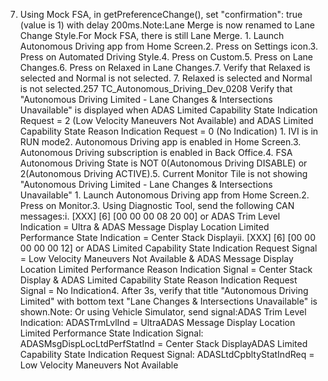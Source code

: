 7. Using Mock FSA, in getPreferenceChange(), set "confirmation": true (value is 1) with delay 200ms.Note:Lane Merge is now renamed to Lane Change Style.For Mock FSA, there is still Lane Merge. 1. Launch Autonomous Driving app from Home Screen.2. Press on Settings icon.3. Press on Automated Driving Style.4. Press on Custom.5. Press on Lane Changes.6. Press on Relaxed in Lane Changes.7. Verify that Relaxed is selected and Normal is not selected. 7. Relaxed is selected and Normal is not selected.257 TC_Autonomous_Driving_Dev_0208 Verify that "Autonomous Driving Limited - Lane Changes & Intersections Unavailable" is displayed when ADAS Limited Capability State Indication Request = 2 (Low Velocity Maneuvers Not Available) and ADAS Limited Capability State Reason Indication Request = 0 (No Indication) 1. IVI is in RUN mode2. Autonomous Driving app is enabled in Home Screen.3. Autonomous Driving subscription is enabled in Back Office.4. FSA Autonomous Driving State is NOT 0(Autonomous Driving DISABLE) or 2(Autonomous Driving ACTIVE).5. Current Monitor Tile is not showing "Autonomous Driving Limited - Lane Changes & Intersections Unavailable" 1. Launch Autonomous Driving app from Home Screen.2. Press on Monitor.3. Using Diagnostic Tool, send the following CAN messages:i. [XXX] [6] [00 00 00 08 20 00] or ADAS Trim Level Indication = Ultra & ADAS Message Display Location Limited Performance State Indication = Center Stack Displayii. [XXX] [6] [00 00 00 00 00 12] or ADAS Limited Capability State Indication Request Signal = Low Velocity Maneuvers Not Available & ADAS Message Display Location Limited Performance Reason Indication Signal = Center Stack Display & ADAS Limited Capability State Reason Indication Request Signal = No Indication4. After 3s, verify that title "Autonomous Driving Limited" with bottom text "Lane Changes & Intersections Unavailable" is shown.Note: Or using Vehicle Simulator, send signal:ADAS Trim Level Indication: ADASTrmLvlInd = UltraADAS Message Display Location Limited Performance State Indication Signal: ADASMsgDispLocLtdPerfStatInd = Center Stack DisplayADAS Limited Capability State Indication Request Signal: ADASLtdCpbltyStatIndReq = Low Velocity Maneuvers Not Available
